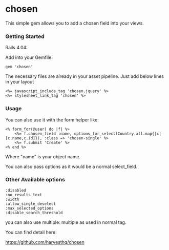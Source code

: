 chosen
======

This simple gem allows you to add a chosen field into your views.

### Getting Started

Rails 4.04:

Add into your Gemfile:

    gem 'chosen'

The necessary files are already in your asset pipeline. Just add below lines in your layout

    <%= javascript_include_tag 'chosen.jquery' %>
    <%= stylesheet_link_tag 'chosen' %>

### Usage

You can also use it with the form helper like:

    <% form_for(@user) do |f| %>
        <%= f.chosen_field :name, options_for_select(Country.all.map{|c|[c.name,c.id]}), :class => 'chosen-single' %>
        <%= f.submit 'Create' %>
    <% end %>

Where "name" is your object name.

You can also pass options as it would be a normal select_field.

### Other Available options

    :disabled
    :no_results_text
    :width
    :allow_single_deselect
    :max_selected_options
    :disable_search_threshold

you can also use multiple: multiple as used in normal tag.

You can find detail here:

https://github.com/harvesthq/chosen
